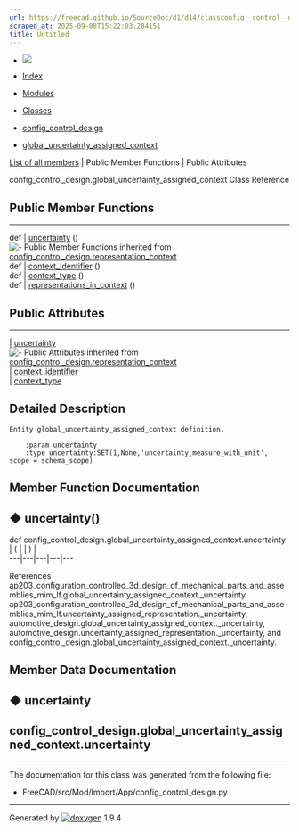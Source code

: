 ```yaml
---
url: https://freecad.github.io/SourceDoc/d1/d14/classconfig__control__design_1_1global__uncertainty__assigned__context.html
scraped_at: 2025-09-08T15:22:03.284151
title: Untitled
---
```


  * [ ![](https://www.freecad.org/svg/logo-freecad.svg) ](https://freecadweb.org "FreeCAD")
  * [Index](../../index.html "Index")
  * [Modules](../../modules.html "Modules list")
  * [Classes](../../annotated.html "Annotated list")

  * [config_control_design](../../d4/d07/namespaceconfig__control__design.html)
  * [global_uncertainty_assigned_context](../../d1/d14/classconfig__control__design_1_1global__uncertainty__assigned__context.html)

[List of all members](../../d3/dd3/classconfig__control__design_1_1global__uncertainty__assigned__context-members.html) | Public Member Functions | Public Attributes

config_control_design.global_uncertainty_assigned_context Class Reference

##  Public Member Functions  
  
---  
def | [uncertainty](../../d1/d14/classconfig__control__design_1_1global__uncertainty__assigned__context.html#a7934f6dc859313dd036791fc827ede24) ()  
![-](../../closed.png) Public Member Functions inherited from
[config_control_design.representation_context](../../dd/db3/classconfig__control__design_1_1representation__context.html)  
def | [context_identifier](../../dd/db3/classconfig__control__design_1_1representation__context.html#a008cefbf7de7c1012a9f699432355162) ()  
def | [context_type](../../dd/db3/classconfig__control__design_1_1representation__context.html#a4088470117a04ca20cb3450d3f0d6b98) ()  
def | [representations_in_context](../../dd/db3/classconfig__control__design_1_1representation__context.html#a17a7d4365d087d7f4d82e3b652e4c274) ()  
  
##  Public Attributes  
  
---  
|
[uncertainty](../../d1/d14/classconfig__control__design_1_1global__uncertainty__assigned__context.html#aae14c1b3b101f84f57ad28dbf7e67252)  
![-](../../closed.png) Public Attributes inherited from
[config_control_design.representation_context](../../dd/db3/classconfig__control__design_1_1representation__context.html)  
|
[context_identifier](../../dd/db3/classconfig__control__design_1_1representation__context.html#ad924cc99fa16fe58cf1c0baf52b7705d)  
|
[context_type](../../dd/db3/classconfig__control__design_1_1representation__context.html#ad1ebba5f69b709e17194056c71393a83)  
  
## Detailed Description

    
    
    Entity global_uncertainty_assigned_context definition.
    
        :param uncertainty
        :type uncertainty:SET(1,None,'uncertainty_measure_with_unit', scope = schema_scope)

## Member Function Documentation

## ◆ uncertainty()

def config_control_design.global_uncertainty_assigned_context.uncertainty  | ( | | ) |   
---|---|---|---|---  
  
References
ap203_configuration_controlled_3d_design_of_mechanical_parts_and_assemblies_mim_lf.global_uncertainty_assigned_context._uncertainty,
ap203_configuration_controlled_3d_design_of_mechanical_parts_and_assemblies_mim_lf.uncertainty_assigned_representation._uncertainty,
automotive_design.global_uncertainty_assigned_context._uncertainty,
automotive_design.uncertainty_assigned_representation._uncertainty, and
config_control_design.global_uncertainty_assigned_context._uncertainty.

## Member Data Documentation

## ◆ uncertainty

config_control_design.global_uncertainty_assigned_context.uncertainty  
---  
  
* * *

The documentation for this class was generated from the following file:

  * FreeCAD/src/Mod/Import/App/config_control_design.py

* * *

Generated by
[![doxygen](../../doxygen.svg)](https://www.doxygen.org/index.html) 1.9.4

